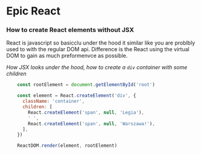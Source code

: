 # Epic React 


### How to create React elements without JSX

React is javascript so basicclu under the hood it similar like you are problbly used to with the regular DOM api.
Difference is the React using the virtual DOM to gain as much preformenvce as possible.
 
*How JSX looks under the hood, how to create a `div` container with some children*
```jsx
    const rootElement = document.getElementById('root')

    const element = React.createElement('div', {
      className: 'container',
      children: [
        React.createElement('span', null, 'Legia'),
        ' ',
        React.createElement('span', null, 'Warszawa!'),
      ],
    })

    ReactDOM.render(element, rootElement)

```
 
